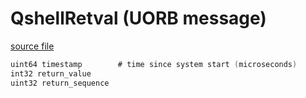 # QshellRetval (UORB message)

[source file](https://github.com/PX4/PX4-Autopilot/blob/main/msg/QshellRetval.msg)

```c
uint64 timestamp		# time since system start (microseconds)
int32 return_value
uint32 return_sequence

```
